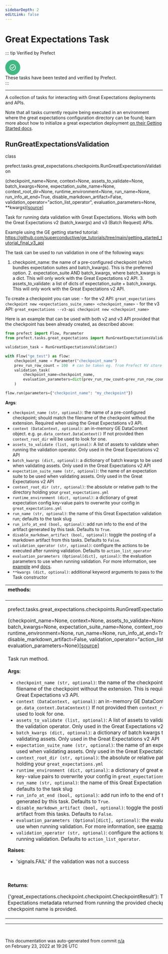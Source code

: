 ```yaml
---
sidebarDepth: 2
editLink: false
---
```

# Great Expectations Task

::: tip Verified by Prefect
<div class="verified-task">
<svg xmlns="http://www.w3.org/2000/svg" width="48" height="48" viewBox="0 0 48 48" fill="none">
<circle cx="24" cy="24" r="24" fill="#42b983"/>
<circle cx="24" cy="24" r="9" stroke="#fff" stroke-width="2"/>
<path d="M19 24L22.4375 27L29 20.5" stroke="#fff" stroke-width="2"/>
</svg>
<div>
These tasks have been tested and verified by Prefect.
</div>
</div>
:::

---

A collection of tasks for interacting with Great Expectations deployments and APIs.

Note that all tasks currently require being executed in an environment where the great expectations configuration directory can be found; 
learn more about how to initialize a great expectation deployment [on their Getting Started docs](https://docs.greatexpectations.io/en/latest/intro.html#how-do-i-get-started).
 ## RunGreatExpectationsValidation
 <div class='class-sig' id='prefect-tasks-great-expectations-checkpoints-rungreatexpectationsvalidation'><p class="prefect-sig">class </p><p class="prefect-class">prefect.tasks.great_expectations.checkpoints.RunGreatExpectationsValidation</p>(checkpoint_name=None, context=None, assets_to_validate=None, batch_kwargs=None, expectation_suite_name=None, context_root_dir=None, runtime_environment=None, run_name=None, run_info_at_end=True, disable_markdown_artifact=False, validation_operator=&quot;action_list_operator&quot;, evaluation_parameters=None, **kwargs)<span class="source"><a href="https://github.com/PrefectHQ/prefect/blob/master/src/prefect/tasks/great_expectations/checkpoints.py#L23">[source]</a></span></div>

Task for running data validation with Great Expectations. Works with both the Great Expectations v2 (batch_kwargs) and v3 (Batch Request) APIs.

Example using the GE getting started tutorial: https://github.com/superconductive/ge_tutorials/tree/main/getting_started_tutorial_final_v3_api

The task can be used to run validation in one of the following ways:

1. checkpoint_name: the name of a pre-configured checkpoint (which bundles expectation suites and batch_kwargs). This is the preferred option. 2. expectation_suite AND batch_kwargs, where batch_kwargs is a dict. This will only work with the Great Expectations v2 API. 3. assets_to_validate: a list of dicts of expectation_suite + batch_kwargs. This will only work with the Great Expectations v2 API.

To create a checkpoint you can use: - for the v2 API: `great_expectations checkpoint new <expectations_suite_name> <checkpoint_name>` - for the v3 API: `great_expectations --v3-api checkpoint new <checkpoint_name>`

Here is an example that can be used with both v2 and v3 API provided that the checkpoint has been already created, as described above: 
```python
from prefect import Flow, Parameter
from prefect.tasks.great_expectations import RunGreatExpectationsValidation

validation_task = RunGreatExpectationsValidation()

with Flow("ge_test") as flow:
    checkpoint_name = Parameter("checkpoint_name")
    prev_run_row_count = 100  # can be taken eg. from Prefect KV store
    validation_task(
        checkpoint_name=checkpoint_name,
        evaluation_parameters=dict(prev_run_row_count=prev_run_row_count),
    )

flow.run(parameters={"checkpoint_name": "my_checkpoint"})

```


**Args**:     <ul class="args"><li class="args">`checkpoint_name (str, optional)`: the name of a pre-configured checkpoint; should match the         filename of the checkpoint without the extension. Required when using the Great         Expectations v3 API.     </li><li class="args">`context (DataContext, optional)`: an in-memory GE DataContext object. e.g.         `ge.data_context.DataContext()` If not provided then `context_root_dir` will be used to         look for one.     </li><li class="args">`assets_to_validate (list, optional)`: A list of assets to validate when running the         validation operator. Only used in the Great Expectations v2 API     </li><li class="args">`batch_kwargs (dict, optional)`: a dictionary of batch kwargs to be used when validating         assets. Only used in the Great Expectations v2 API     </li><li class="args">`expectation_suite_name (str, optional)`: the name of an expectation suite to be used when         validating assets. Only used in the Great Expectations v2 API     </li><li class="args">`context_root_dir (str, optional)`: the absolute or relative path to the directory holding         your `great_expectations.yml`     </li><li class="args">`runtime_environment (dict, optional)`: a dictionary of great expectation config key-value         pairs to overwrite your config in `great_expectations.yml`     </li><li class="args">`run_name (str, optional)`: the name of this  Great Expectation validation run; defaults to         the task slug     </li><li class="args">`run_info_at_end (bool, optional)`: add run info to the end of the artifact generated by this         task. Defaults to `True`.     </li><li class="args">`disable_markdown_artifact (bool, optional)`: toggle the posting of a markdown artifact from         this tasks. Defaults to `False`.     </li><li class="args">`validation_operator (str, optional)`: configure the actions to be executed after running         validation. Defaults to `action_list_operator`     </li><li class="args">`evaluation_parameters (Optional[dict], optional)`: the evaluation parameters to use when         running validation. For more information, see         [example](https://docs.prefect.io/v2/api/latest/tasks/great_expectations.html#rungreatexpectationsvalidation)         and         [docs](https://docs.greatexpectations.io/en/latest/reference/core_concepts/evaluation_parameters.html).     </li><li class="args">`**kwargs (dict, optional)`: additional keyword arguments to pass to the Task constructor</li></ul>

|methods: &nbsp;&nbsp;&nbsp;&nbsp;&nbsp;&nbsp;&nbsp;&nbsp;&nbsp;&nbsp;&nbsp;&nbsp;&nbsp;&nbsp;&nbsp;&nbsp;&nbsp;&nbsp;&nbsp;&nbsp;&nbsp;&nbsp;&nbsp;&nbsp;&nbsp;&nbsp;&nbsp;&nbsp;&nbsp;&nbsp;&nbsp;&nbsp;&nbsp;&nbsp;&nbsp;&nbsp;&nbsp;&nbsp;&nbsp;&nbsp;&nbsp;&nbsp;&nbsp;&nbsp;&nbsp;&nbsp;&nbsp;&nbsp;&nbsp;&nbsp;&nbsp;&nbsp;&nbsp;&nbsp;&nbsp;&nbsp;&nbsp;&nbsp;&nbsp;&nbsp;&nbsp;&nbsp;&nbsp;&nbsp;&nbsp;&nbsp;&nbsp;&nbsp;&nbsp;&nbsp;&nbsp;&nbsp;&nbsp;&nbsp;&nbsp;&nbsp;&nbsp;&nbsp;&nbsp;&nbsp;&nbsp;&nbsp;&nbsp;&nbsp;&nbsp;&nbsp;&nbsp;&nbsp;&nbsp;&nbsp;&nbsp;&nbsp;&nbsp;&nbsp;&nbsp;&nbsp;&nbsp;&nbsp;&nbsp;&nbsp;&nbsp;&nbsp;&nbsp;&nbsp;&nbsp;&nbsp;&nbsp;&nbsp;&nbsp;&nbsp;&nbsp;&nbsp;&nbsp;&nbsp;&nbsp;&nbsp;&nbsp;&nbsp;&nbsp;&nbsp;&nbsp;&nbsp;&nbsp;&nbsp;&nbsp;&nbsp;&nbsp;&nbsp;&nbsp;&nbsp;&nbsp;&nbsp;&nbsp;&nbsp;&nbsp;&nbsp;&nbsp;&nbsp;&nbsp;&nbsp;&nbsp;&nbsp;&nbsp;&nbsp;&nbsp;&nbsp;&nbsp;&nbsp;&nbsp;&nbsp;|
|:----|
 | <div class='method-sig' id='prefect-tasks-great-expectations-checkpoints-rungreatexpectationsvalidation-run'><p class="prefect-class">prefect.tasks.great_expectations.checkpoints.RunGreatExpectationsValidation.run</p>(checkpoint_name=None, context=None, assets_to_validate=None, batch_kwargs=None, expectation_suite_name=None, context_root_dir=None, runtime_environment=None, run_name=None, run_info_at_end=True, disable_markdown_artifact=False, validation_operator=&quot;action_list_operator&quot;, evaluation_parameters=None)<span class="source"><a href="https://github.com/PrefectHQ/prefect/blob/master/src/prefect/tasks/great_expectations/checkpoints.py#L128">[source]</a></span></div>
<p class="methods">Task run method.<br><br>**Args**:     <ul class="args"><li class="args">`checkpoint_name (str, optional)`: the name of the checkpoint; should match the filename of         the checkpoint without the extension. This is required for using the Great         Expectations v3 API.     </li><li class="args">`context (DataContext, optional)`: an in-memory GE DataContext object. e.g.         `ge.data_context.DataContext()` If not provided then `context_root_dir` will be used to         look for one.     </li><li class="args">`assets_to_validate (list, optional)`: A list of assets to validate when running the         validation operator. Only used in the Great Expectations v2 API     </li><li class="args">`batch_kwargs (dict, optional)`: a dictionary of batch kwargs to be used when validating         assets. Only used in the Great Expectations v2 API     </li><li class="args">`expectation_suite_name (str, optional)`: the name of an expectation suite to be used when         validating assets. Only used in the Great Expectations v2 API     </li><li class="args">`context_root_dir (str, optional)`: the absolute or relative path to the directory holding         your `great_expectations.yml`     </li><li class="args">`runtime_environment (dict, optional)`: a dictionary of great expectation config key-value         pairs to overwrite your config in `great_expectations.yml`     </li><li class="args">`run_name (str, optional)`: the name of this  Great Expectation validation run; defaults to         the task slug     </li><li class="args">`run_info_at_end (bool, optional)`: add run info to the end of the artifact generated by this         task. Defaults to `True`.     </li><li class="args">`disable_markdown_artifact (bool, optional)`: toggle the posting of a markdown artifact from         this tasks. Defaults to `False`.     </li><li class="args">`evaluation_parameters (Optional[dict], optional)`: the evaluation parameters to use when         running validation. For more information, see         [example](https://docs.prefect.io/v2/api/latest/tasks/great_expectations.html#rungreatexpectationsvalidation)         and         [docs](https://docs.greatexpectations.io/en/latest/reference/core_concepts/evaluation_parameters.html).     </li><li class="args">`validation_operator (str, optional)`: configure the actions to be executed after running         validation. Defaults to `action_list_operator`.</li></ul> **Raises**:     <ul class="args"><li class="args">'signals.FAIL' if the validation was not a success</li></ul><br><br>**Returns**:     <ul class="args"></ul>         ('great_expectations.checkpoint.checkpoint.CheckpointResult'):         The Great Expectations metadata returned from running the provided checkpoint if a         checkpoint name is provided.</p>|

---
<br>


<p class="auto-gen">This documentation was auto-generated from commit <a href='https://github.com/PrefectHQ/prefect/commit/n/a'>n/a</a> </br>on February 23, 2022 at 19:26 UTC</p>